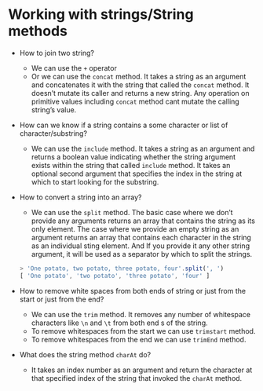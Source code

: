# Working with strings/String methods

- How to join two string?
    - We can use the `+` operator
    - Or we can use the `concat` method. It takes a string as an argument and concatenates it with the string that called the `concat` method. It doesn’t mutate its caller and returns a new string. Any operation on primitive values including `concat` method cant mutate the calling string’s value.
- How can we know if a string contains a some character or list of character/substring?
    - We can use the `include` method. It takes a string as an argument and returns a boolean value indicating whether the string argument exists within the string that called `include` method. It takes an optional second argument that specifies the index in the string at which to start looking for the substring.
- How to convert a string into an array?
    - We can use the `split` method. The basic case where we don’t provide any arguments returns an array that contains the string as its only element. The case where we provide an empty string as an argument returns an array that contains each character in the string as an individual sting element. And If you provide it any other string argument, it will be used as a separator by which to split the strings.
    
    ```jsx
    > 'One potato, two potato, three potato, four'.split(', ')
    [ 'One potato', 'two potato', 'three potato', 'four' ]
    ```
    
- How to remove white spaces from both ends of string or just from the start or just from the end?
    - We can use the `trim` method. It removes any number of whitespace characters like `\n` and `\t` from both end s of the string.
    - To remove whitespaces from the start we can use `trimstart` method.
    - To remove whitespaces from the end we can use `trimEnd` method.
- What does the string method `charAt` do?
    - It takes an index number as an argument and return the character at that specified index of the string that invoked the `charAt` method.